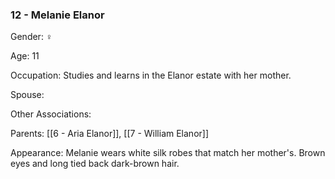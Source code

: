 ### 12 - Melanie Elanor 

Gender: ♀

Age: 11 

Occupation: Studies and learns in the Elanor estate with her mother. 

Spouse: 

Other Associations: 

Parents: [[6 - Aria Elanor]], [[7 - William Elanor]]

Appearance: Melanie wears white silk robes that match her mother's. Brown eyes and long tied back dark-brown hair.

  
